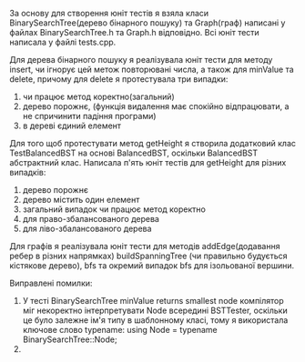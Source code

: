 За основу для створення юніт тестів я взяла класи BinarySearchTree(дерево бінарного пошуку) та Graph(граф) написані у файлах BinarySearchTree.h та Graph.h відповідно. Всі юніт тести написала у файлі tests.cpp.

Для дерева бінарного пошуку я реалізувала юніт тести для методу insert, чи ігнорує цей метож повторювані числа, а також для minValue та delete, причому для delete я протестувала три випадки:

1. чи працює метод коректно(загальний)
2. дерево порожнє, (функція видалення має спокійно відпрацювати, а не спричинити падіння програми)
3. в дереві єдиний елемент

Для того щоб протестувати метод getHeight я створила додатковий клас TestBalancedBST на основі BalancedBST, оскільки BalancedBST абстрактний клас.
Написала п'ять юніт тестів для getHeight для різних випадків:

1. дерево порожнє
2. дерево містить один елемент
3. загальний випадок чи працює метод коректно
4. для право-збалансованого дерева
5. для ліво-збалансованого дерева

Для графів я реалізувала юніт тести для методів addEdge(додавання ребер в різних напрямках) buildSpanningTree (чи правильно будується кістякове дерево), bfs та окремий випадок bfs для ізольованої вершини.

Виправлені помилки:

1. У тесті BinarySearchTree minValue returns smallest node компілятор міг некоректно інтерпретувати Node всередині BSTTester, оскільки це було залежне ім'я типу в шаблонному класі, тому я використала ключове слово typename: using Node = typename BinarySearchTree::Node;
2.
